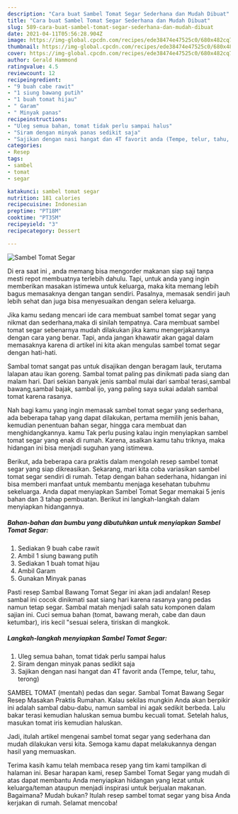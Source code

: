 ```yaml
---
description: "Cara buat Sambel Tomat Segar Sederhana dan Mudah Dibuat"
title: "Cara buat Sambel Tomat Segar Sederhana dan Mudah Dibuat"
slug: 589-cara-buat-sambel-tomat-segar-sederhana-dan-mudah-dibuat
date: 2021-04-11T05:56:28.904Z
image: https://img-global.cpcdn.com/recipes/ede38474e47525c0/680x482cq70/sambel-tomat-segar-foto-resep-utama.jpg
thumbnail: https://img-global.cpcdn.com/recipes/ede38474e47525c0/680x482cq70/sambel-tomat-segar-foto-resep-utama.jpg
cover: https://img-global.cpcdn.com/recipes/ede38474e47525c0/680x482cq70/sambel-tomat-segar-foto-resep-utama.jpg
author: Gerald Hammond
ratingvalue: 4.5
reviewcount: 12
recipeingredient:
- "9 buah cabe rawit"
- "1 siung bawang putih"
- "1 buah tomat hijau"
- " Garam"
- " Minyak panas"
recipeinstructions:
- "Uleg semua bahan, tomat tidak perlu sampai halus"
- "Siram dengan minyak panas sedikit saja"
- "Sajikan dengan nasi hangat dan 4T favorit anda (Tempe, telur, tahu, terong)"
categories:
- Resep
tags:
- sambel
- tomat
- segar

katakunci: sambel tomat segar 
nutrition: 181 calories
recipecuisine: Indonesian
preptime: "PT18M"
cooktime: "PT35M"
recipeyield: "3"
recipecategory: Dessert

---
```



![Sambel Tomat Segar](https://img-global.cpcdn.com/recipes/ede38474e47525c0/680x482cq70/sambel-tomat-segar-foto-resep-utama.jpg)

Di era  saat ini , anda memang bisa mengorder makanan siap saji tanpa mesti repot membuatnya terlebih dahulu. Tapi, untuk anda yang ingin memberikan masakan istimewa untuk keluarga, maka kita memang lebih bagus memasaknya dengan tangan sendiri. Pasalnya, memasak sendiri jauh lebih sehat dan juga bisa menyesuaikan dengan selera keluarga.

Jika kamu sedang mencari ide cara membuat sambel tomat segar yang nikmat dan sederhana,maka di sinilah tempatnya. Cara membuat sambel tomat segar  sebenarnya mudah dilakukan jika kamu mengerjakannya dengan cara yang benar. Tapi, anda jangan khawatir akan gagal dalam memasaknya 
karena di artikel ini kita akan mengulas sambel tomat segar dengan hati-hati.  

Sambal tomat sangat pas untuk disajikan dengan beragam lauk, terutama lalapan atau ikan goreng. Sambal tomat paling pas dinikmati pada siang dan malam hari. Dari sekian banyak jenis sambal mulai dari sambal terasi,sambal bawang,sambal bajak, sambal ijo, yang paling saya sukai adalah sambal tomat karena rasanya.

Nah bagi kamu yang ingin memasak sambel tomat segar yang sederhana, ada beberapa tahap yang dapat dilakukan, pertama memilih jenis bahan, kemudian penentuan bahan segar, hingga cara membuat dan menghidangkannya. kamu Tak perlu pusing kalau ingin menyiapkan sambel tomat segar yang enak di rumah. Karena, asalkan kamu  tahu triknya, maka hidangan ini bisa menjadi suguhan yang istimewa.

Berikut, ada beberapa cara praktis  dalam mengolah resep sambel tomat segar yang siap dikreasikan. Sekarang, mari kita coba variasikan sambel tomat segar sendiri di rumah. Tetap dengan bahan sederhana, hidangan ini bisa memberi manfaat untuk membantu menjaga kesehatan tubuhmu sekeluarga. Anda dapat menyiapkan Sambel Tomat Segar memakai 5 jenis bahan dan 3 tahap pembuatan. Berikut ini langkah-langkah dalam menyiapkan hidangannya.

<!--inarticleads1-->

##### Bahan-bahan dan bumbu yang dibutuhkan untuk menyiapkan Sambel Tomat Segar:

1. Sediakan 9 buah cabe rawit
1. Ambil 1 siung bawang putih
1. Sediakan 1 buah tomat hijau
1. Ambil  Garam
1. Gunakan  Minyak panas


Pasti resep Sambal Bawang Tomat Segar ini akan jadi andalan! Resep sambal ini cocok dinikmati saat siang hari karena rasanya yang pedas namun tetap segar. Sambal matah menjadi salah satu komponen dalam sajian ini. Cuci semua bahan (tomat, bawang merah, cabe dan daun ketumbar), iris kecil &#34;sesuai selera, tiriskan di mangkok. 

<!--inarticleads2-->

##### Langkah-langkah menyiapkan Sambel Tomat Segar:

1. Uleg semua bahan, tomat tidak perlu sampai halus
1. Siram dengan minyak panas sedikit saja
1. Sajikan dengan nasi hangat dan 4T favorit anda (Tempe, telur, tahu, terong)


SAMBEL TOMAT (mentah) pedas dan segar. Sambal Tomat Bawang Segar Resep Masakan Praktis Rumahan. Kalau sekilas mungkin Anda akan berpikir ini adalah sambal dabu-dabu, namun sambal ini agak sedikit berbeda. Lalu bakar terasi kemudian haluskan semua bumbu kecuali tomat. Setelah halus, masukan tomat iris kemudian haluskan. 

Jadi, itulah artikel mengenai  sambel tomat segar  yang sederhana dan mudah dilakukan versi kita. Semoga kamu dapat melakukannya dengan hasil yang memuaskan. 

Terima kasih kamu telah membaca resep yang tim kami tampilkan di halaman ini. Besar harapan kami, resep  Sambel Tomat Segar yang mudah di atas dapat membantu Anda menyiapkan hidangan yang lezat untuk keluarga/teman ataupun menjadi inspirasi untuk berjualan makanan. Bagaimana? Mudah bukan? Itulah resep sambel tomat segar yang bisa Anda kerjakan di rumah. Selamat mencoba!

